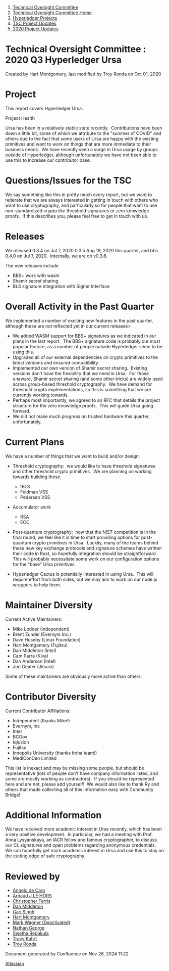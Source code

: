 1. [Technical Oversight Committee](index.html)
2. [Technical Oversight Committee Home](Technical-Oversight-Committee-Home_21430274.html)
3. [Hyperledger Projects](Hyperledger-Projects_21447704.html)
4. [TSC Project Updates](TSC-Project-Updates_21430854.html)
5. [2020 Project Updates](2020-Project-Updates_21450093.html)

# Technical Oversight Committee : 2020 Q3 Hyperledger Ursa

Created by Hart Montgomery, last modified by Troy Ronda on Oct 01, 2020

# Project

This report covers Hyperledger Ursa.

Project Health

Ursa has been in a relatively stable state recently.  Contributions have been down a little bit, some of which we attribute to the "summer of COVID" and others due to the fact that some users of Ursa are happy with the existing primitives and want to work on things that are more immediate to their business needs.  We have recently seen a surge in Ursa usage by groups outside of Hyperledger, although unfortunately we have not been able to use this to increase our contributor base.

# Questions/Issues for the TSC

We say something like this in pretty much every report, but we want to reiterate that we are always interested in getting in touch with others who want to use cryptography, and particularly so for people that want to use non-standardized crypto like threshold signatures or zero knowledge proofs.  If this describes you, please feel free to get in touch with us.

# Releases

We released 0.3.4 on Jul 7, 2020 0.3.5 Aug 19, 2020 this quarter, and bbs 0.4.0 on Jul 7, 2020.  Internally, we are on v0.3.6.

The new releases include

- BBS+ work with wasm
- Shamir secret sharing
- BLS signature integration with Signer interface

# Overall Activity in the Past Quarter

We implemented a number of exciting new features in the past quarter, although these are not reflected yet in our current releases&gt;

- We added WASM support for BBS+ signatures as we indicated in our plans in the last report.  The BBS+ signature code is probably our most popular feature, as a number of people outside Hyperledger seem to be using this.
- Upgraded all of our external dependencies on crypto primitives to the latest versions and ensured compatibility.
- Implemented our own version of Shamir secret sharing.  Existing versions don't have the flexibility that we need in Ursa.  For those unaware, Shamir secret sharing (and some other tricks) are widely used across group-based threshold cryptography.  We have demand for threshold crypto implementations, so this is something that we are currently working towards.
- Perhaps most importantly, we agreed to an RFC that details the project structure for the zero knowledge proofs.  This will guide Ursa going forward.
- We did not make much progress on trusted hardware this quarter, unfortunately.

# Current Plans

We have a number of things that we want to build and/or design:

- Threshold cryptography:  we would like to have threshold signatures and other threshold crypto primitives.  We are planning on working towards building these.
  
  - tBLS
  - Feldman VSS
  - Pedersen VSS
- Accumulator work
  
  - RSA
  - ECC
- Post-quantum cryptography:  now that the NIST competition is in the final round, we feel like it is time to start providing options for post-quantum crypto primitives in Ursa.  Luckily, many of the teams behind these new key exchange protocols and signature schemes have written their code in Rust, so hopefully integration should be straightforward.  This will probably necessitate some work on our configuration options for the "base" Ursa primitives.
- Hyperledger Cactus is potentially interested in using Ursa.  This will require effort from both sides, but we may aim to work on our node.js wrappers to help them.

# Maintainer Diversity

Current Active Maintainers:

- Mike Lodder (Independent)
- Brent Zundel (Evernym Inc.)
- Dave Huseby (Linux Foundation)
- Hart Montgomery (Fujitsu)
- Dan Middleton (Intel)
- Cam Parra (Kiva)
- Dan Anderson (Intel)
- Jon Geater (Jitsuin)

Some of these maintainers are obviously more active than others.

# Contributor Diversity

Current Contributor Affiliations:

- Independent (thanks Mike!)
- Evernym, Inc
- Intel
- BCGov
- Iqlusion
- Fujitsu
- Innopolis University (thanks Iroha team!)
- MediConCen Limited

This list is inexact and may be missing some people, but should be representative (lots of people don't have company information listed, and some are mostly working as contractors).  If you should be represented here and are not, please add yourself!  We would also like to thank Ry and others that made collecting all of this information easy with Community Bridge!

# Additional Information

We have received more academic interest in Ursa recently, which has been a very positive development.  In particular, we had a meeting with Prof. Anna Lysyanskaya, an IACR fellow and famous cryptographer, to discuss our CL signatures and open problems regarding anonymous credentials.  We can hopefully get more academic interest in Ursa and use this to stay on the cutting edge of safe cryptography. 

# Reviewed by

- [Angelo de Caro](https://lf-hyperledger.atlassian.net/wiki/people/70121:d6b0f0e4-825f-4f16-88e1-4d14e95f2f10?ref=confluence)
- [Arnaud J LE HORS](https://lf-hyperledger.atlassian.net/wiki/people/70121:0e75e3b8-500a-4067-9f7e-ed46e91bcb9d?ref=confluence)
- [Christopher Ferris](https://lf-hyperledger.atlassian.net/wiki/people/5abb903a8724022aa9070581?ref=confluence)
- [Dan Middleton](https://lf-hyperledger.atlassian.net/wiki/people/712020:2979764a-3998-4ef1-8810-60b799067924?ref=confluence)
- [Gari Singh](https://lf-hyperledger.atlassian.net/wiki/people/557058:51429e31-90f4-4684-b7cd-9a4fe15ff188?ref=confluence)
- [Hart Montgomery](https://lf-hyperledger.atlassian.net/wiki/people/712020:86f447c0-86dc-43b3-ac03-6a31923bbb84?ref=confluence)
- [Mark Wagner (Deactivated)](https://lf-hyperledger.atlassian.net/wiki/people/70121:81b88945-c9ef-40fe-9224-207bdb280922?ref=confluence)
- [Nathan George](https://lf-hyperledger.atlassian.net/wiki/people/712020:3e7556ab-cdb8-47f5-8b68-12a3378021fd?ref=confluence)
- [Swetha Repakula](https://lf-hyperledger.atlassian.net/wiki/people/712020:503b5691-8e92-4d2d-83d3-e9e74d296436?ref=confluence)
- [Tracy Kuhrt](https://lf-hyperledger.atlassian.net/wiki/people/712020:eb6ae9c3-aa8e-40ba-9dab-a6969b1ac52e?ref=confluence)
- [Troy Ronda](https://lf-hyperledger.atlassian.net/wiki/people/557058:c854f35a-2b58-4be3-9003-ca2a67495580?ref=confluence)

Document generated by Confluence on Nov 26, 2024 11:22

[Atlassian](http://www.atlassian.com/)
